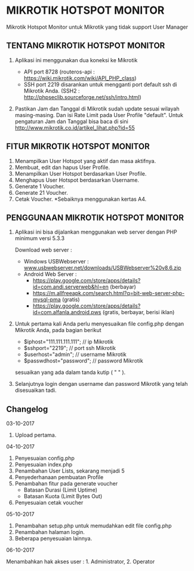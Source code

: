 # MIKROTIK HOTSPOT MONITOR
Mikrotik Hotspot Monitor untuk Mikrotik yang tidak support User Manager

## TENTANG  MIKROTIK HOTSPOT MONITOR

1. Aplikasi ini menggunakan dua koneksi ke Mikrotik
    - API port 8728 
      (routeros-api : https://wiki.mikrotik.com/wiki/API_PHP_class)
    - SSH port 2219 disarankan untuk mengganti port default ssh di Mikrotik Anda. 
      (SSH2 : http://phpseclib.sourceforge.net/ssh/intro.html)

2. Pastikan Jam dan Tanggal di Mikrotik sudah update sesuai wilayah masing-masing. Dan isi Rate Limit pada User Profile "default". Untuk pengaturan Jam dan Tanggal bisa baca di sini http://www.mikrotik.co.id/artikel_lihat.php?id=55

## FITUR  MIKROTIK HOTSPOT MONITOR

1. Menampilkan User Hotspot yang aktif dan masa aktifnya.
2. Membuat, edit dan hapus User Profile.
3. Menampilkan User Hotspot berdasarkan User Profile.
4. Menghapus User Hotspot berdasarkan Username.
5. Generate 1 Voucher.
6. Generate 21 Voucher.
7. Cetak Voucher. *Sebaiknya menggunakan kertas A4.

## PENGGUNAAN  MIKROTIK HOTSPOT MONITOR
1. Aplikasi ini bisa dijalankan menggunakan web server dengan PHP minimum versi 5.3.3

    Download web server :
    * Windows USBWebserver : www.usbwebserver.net/downloads/USBWebserver%20v8.6.zip
    * Android Web Server : 
      - https://play.google.com/store/apps/details?id=com.andi.serverweb&hl=en (berbayar)
      - https://m.allfreeapk.com/search.html?q=bit-web-server-php-mysql-pma (gratis)
      - https://play.google.com/store/apps/details?id=com.alfanla.android.pws (gratis, berbayar, berisi iklan)

2. Untuk pertama kali Anda perlu menyesuaikan file config.php dengan Mikrotik Anda, pada bagian berikut
    - $iphost="111.111.111.111";    // ip Mikrotik
    - $sshport="2219";              // port ssh Mikrotik
    - $userhost="admin";            // username Mikrotik
    - $passwdhost="password";       // password Mikrotik
    
    sesuaikan yang ada dalam tanda kutip ( " " ).
3. Selanjutnya login dengan username dan password Mikrotik yang telah disesuaikan tadi.

## Changelog 
03-10-2017

  1. Upload pertama.
  
04-10-2017

  1. Penyesuaian config.php
  2. Penyesuaian index.php
  3. Penambahan User Lists, sekarang menjadi 5
  4. Penyederhanaan pembuatan Profile
  5. Penambahan fitur pada generate voucher
       - Batasan Durasi (Limit Uptime)
       - Batasan Kuota (Limit Bytes Out)
  6. Penyesuaian cetak voucher

05-10-2017

  1. Penambahan setup.php untuk memudahkan edit file config.php
  2. Penambahan halaman login.
  3. Beberapa penyesuaian lainnya.

06-10-2017

   Menambahkan hak akses user :  1. Administrator,  2. Operator
